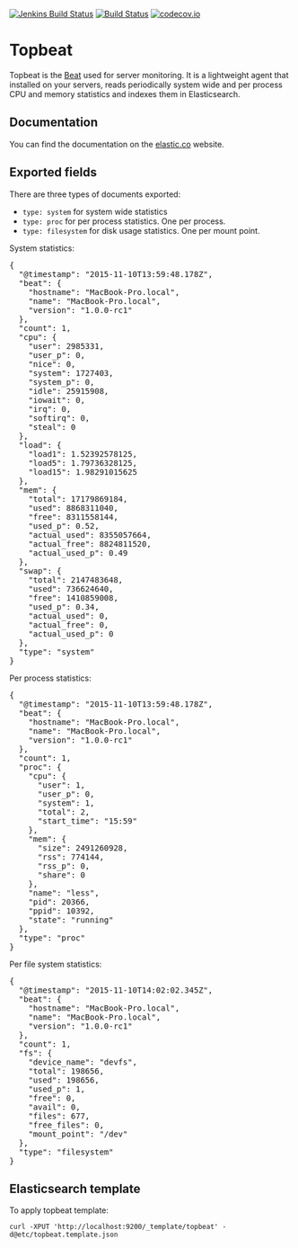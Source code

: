 [![Jenkins Build Status](http://build-eu-00.elastic.co/job/topbeat/badge/icon)](http://build-eu-00.elastic.co/job/topbeat/)
[![Build Status](https://travis-ci.org/elastic/topbeat.svg?branch=master)](https://travis-ci.org/elastic/topbeat)
[![codecov.io](http://codecov.io/github/elastic/topbeat/coverage.svg?branch=master)](http://codecov.io/github/elastic/topbeat?branch=master)

# Topbeat

Topbeat is the [Beat](https://www.elastic.co/products/beats) used for
server monitoring. It is a lightweight agent that installed on your servers,
reads periodically system wide and per process CPU and memory statistics and indexes them in
Elasticsearch.

## Documentation

You can find the documentation on the [elastic.co](https://www.elastic.co/guide/en/beats/topbeat/current/index.html) website.

## Exported fields

There are three types of documents exported:
- `type: system` for system wide statistics
- `type: proc` for per process statistics. One per process.
- `type: filesystem` for disk usage statistics. One per mount point.

System statistics:

<pre>
{
  "@timestamp": "2015-11-10T13:59:48.178Z",
  "beat": {
    "hostname": "MacBook-Pro.local",
    "name": "MacBook-Pro.local",
    "version": "1.0.0-rc1"
  },
  "count": 1,
  "cpu": {
    "user": 2985331,
    "user_p": 0,
    "nice": 0,
    "system": 1727403,
    "system_p": 0,
    "idle": 25915908,
    "iowait": 0,
    "irq": 0,
    "softirq": 0,
    "steal": 0
  },
  "load": {
    "load1": 1.52392578125,
    "load5": 1.79736328125,
    "load15": 1.98291015625
  },
  "mem": {
    "total": 17179869184,
    "used": 8868311040,
    "free": 8311558144,
    "used_p": 0.52,
    "actual_used": 8355057664,
    "actual_free": 8824811520,
    "actual_used_p": 0.49
  },
  "swap": {
    "total": 2147483648,
    "used": 736624640,
    "free": 1410859008,
    "used_p": 0.34,
    "actual_used": 0,
    "actual_free": 0,
    "actual_used_p": 0
  },
  "type": "system"
}
</pre>

Per process statistics:

<pre>
{
  "@timestamp": "2015-11-10T13:59:48.178Z",
  "beat": {
    "hostname": "MacBook-Pro.local",
    "name": "MacBook-Pro.local",
    "version": "1.0.0-rc1"
  },
  "count": 1,
  "proc": {
    "cpu": {
      "user": 1,
      "user_p": 0,
      "system": 1,
      "total": 2,
      "start_time": "15:59"
    },
    "mem": {
      "size": 2491260928,
      "rss": 774144,
      "rss_p": 0,
      "share": 0
    },
    "name": "less",
    "pid": 20366,
    "ppid": 10392,
    "state": "running"
  },
  "type": "proc"
}
</pre>

Per file system statistics:

<pre>
{
  "@timestamp": "2015-11-10T14:02:02.345Z",
  "beat": {
    "hostname": "MacBook-Pro.local",
    "name": "MacBook-Pro.local",
    "version": "1.0.0-rc1"
  },
  "count": 1,
  "fs": {
    "device_name": "devfs",
    "total": 198656,
    "used": 198656,
    "used_p": 1,
    "free": 0,
    "avail": 0,
    "files": 677,
    "free_files": 0,
    "mount_point": "/dev"
  },
  "type": "filesystem"
}
</pre>

## Elasticsearch template

To apply topbeat template:

    curl -XPUT 'http://localhost:9200/_template/topbeat' -d@etc/topbeat.template.json
